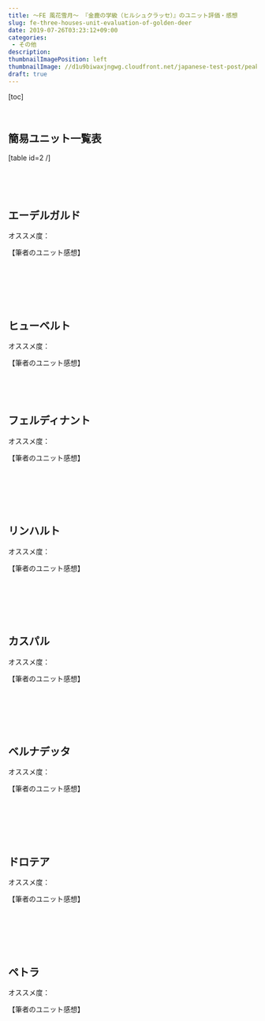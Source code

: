 ```yaml
---
title: ～FE 風花雪月～ 『金鹿の学級（ヒルシュクラッセ）』のユニット評価・感想
slug: fe-three-houses-unit-evaluation-of-golden-deer
date: 2019-07-26T03:23:12+09:00
categories: 
 - その他
description: 
thumbnailImagePosition: left
thumbnailImage: //d1u9biwaxjngwg.cloudfront.net/japanese-test-post/peak-140.jpg
draft: true
---
```


<!--more-->

[toc]

&nbsp;
<h2>簡易ユニット一覧表</h2>
[table id=2 /]

&nbsp;

&nbsp;
<h2>エーデルガルド</h2>
オススメ度：

【筆者のユニット感想】

&nbsp;

&nbsp;

&nbsp;
<h2>ヒューベルト</h2>
オススメ度：

【筆者のユニット感想】

&nbsp;

&nbsp;
<h2>フェルディナント</h2>
オススメ度：

【筆者のユニット感想】

&nbsp;

&nbsp;

&nbsp;
<h2>リンハルト</h2>
オススメ度：

【筆者のユニット感想】

&nbsp;

&nbsp;

&nbsp;
<h2>カスパル</h2>
オススメ度：

【筆者のユニット感想】

&nbsp;

&nbsp;

&nbsp;
<h2>ベルナデッタ</h2>
オススメ度：

【筆者のユニット感想】

&nbsp;

&nbsp;

&nbsp;
<h2>ドロテア</h2>
オススメ度：

【筆者のユニット感想】

&nbsp;

&nbsp;

&nbsp;
<h2>ペトラ</h2>
オススメ度：

【筆者のユニット感想】

&nbsp;
